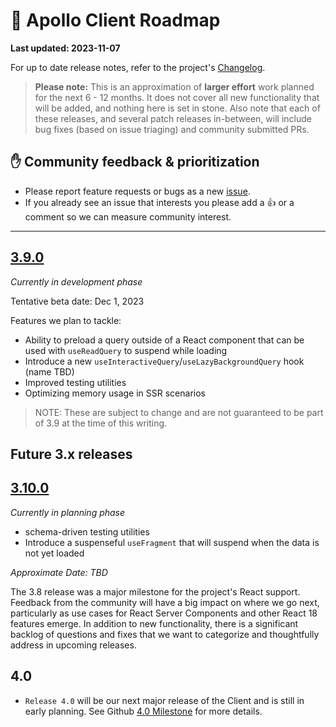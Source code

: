 # 🔮 Apollo Client Roadmap

**Last updated: 2023-11-07**

For up to date release notes, refer to the project's [Changelog](https://github.com/apollographql/apollo-client/blob/main/CHANGELOG.md).

> **Please note:** This is an approximation of **larger effort** work planned for the next 6 - 12 months. It does not cover all new functionality that will be added, and nothing here is set in stone. Also note that each of these releases, and several patch releases in-between, will include bug fixes (based on issue triaging) and community submitted PRs.

## ✋ Community feedback & prioritization

- Please report feature requests or bugs as a new [issue](https://github.com/apollographql/apollo-client/issues/new/choose).
- If you already see an issue that interests you please add a 👍 or a comment so we can measure community interest.

---

## [3.9.0](https://github.com/apollographql/apollo-client/milestone/32)

_Currently in development phase_

Tentative beta date: Dec 1, 2023

Features we plan to tackle:

- Ability to preload a query outside of a React component that can be used with `useReadQuery` to suspend while loading
- Introduce a new `useInteractiveQuery`/`useLazyBackgroundQuery` hook (name TBD)
- Improved testing utilities
- Optimizing memory usage in SSR scenarios

> NOTE: These are subject to change and are not guaranteed to be part of 3.9 at the time of this writing.

## Future 3.x releases

## [3.10.0](https://github.com/apollographql/apollo-client/milestone/33)

_Currently in planning phase_

- schema-driven testing utilities
- Introduce a suspenseful `useFragment` that will suspend when the data is not yet loaded

_Approximate Date: TBD_

The 3.8 release was a major milestone for the project's React support.  Feedback from the community will have a big impact on where we go next, particularly as use cases for React Server Components and other React 18 features emerge.  In addition to new functionality, there is a significant backlog of questions and fixes that we want to categorize and thoughtfully address in upcoming releases.

## 4.0

- `Release 4.0` will be our next major release of the Client and is still in early planning.  See Github [4.0 Milestone](https://github.com/apollographql/apollo-client/milestone/31) for more details.
